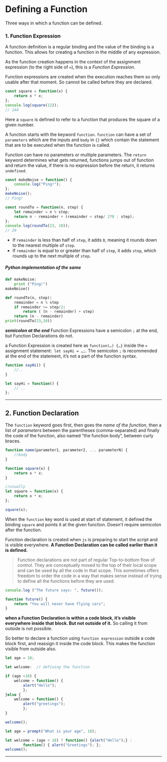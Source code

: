 # Defining a Function
Three ways in which a function can be defined.

### 1. Function Expression

A function definition is a regular binding and the value of the binding is a function. This allows for creating a function in the middle of any expression.

As the function creation happens in the context of the assignment expression (to the right side of `=`), this is a _Function Expression_.

Function expressions are created when the execution reaches them so only usable after that moment. So cannot be called before they are declared.
```js
const square = function(x) {
	return x * x;
};
console.log(square(12));
// 144
```
Here a `square` is defined to refer to a function that produces the square of a given number.

A function starts with the keyword `function`.
`function` can have a set of `parameters` which are the inputs  and 
`body` in `{}` which contain the statement that are to be executed when the function is called.

Function can have no parameters or multiple parameters.
The `return` keyword determines what gets returned, functions jumps out of function and return the value, if there is no expression before the return, it returns `undefined`.
```js
const makeNoise = function() {
	console.log("Ping!");
};
makeNoise();
// Ping!

const roundTo = function(n, step) {
	let remainder = n % step;
	return n - remainder + (remainder < step/ 2?0 : step);
};
console.log(roundTo(23, 10));
// 20
```
   - If `remainder` is less than half of `step`, it adds `0`, meaning it rounds down to the nearest multiple of `step`.
   - If `remainder` is equal to or greater than half of `step`, it adds `step`, which rounds up to the next multiple of `step`.
##### Python implementation of the same
```python
def makeNoise:
	print ("Ping!")
makeNoise()

def roundTo(n, step):
	remainder = n % step
	if remainder >= step/2:
		return ( (n - remainder) + step)
	return (n - remainder)
print(roundTo(23,10))
```

***semicolon at the end***
Function Expressions have a semicolon `;` at the end, but Function Declarations do not.

a Function Expression is created here as `function(…) {…}` inside the `=` assignment statement: 
`let sayHi = …;`.
The semicolon `;` is recommended at the end of the statement, it’s not a part of the function syntax.

```js
function sayHi() {
	//..
}

let sayHi = function() {
	// ..
};
```

__________

## 2. Function Declaration

The `function` keyword goes first, then goes the _name of the function_, then a list of _parameters_ between the parentheses (comma-separated) and finally the code of the function, also named “the function body”, between curly braces.
```js
function name(parameter1, parameter2, ... parameterN) {
	//body
}
```

```js
function square(x) {
	return x * x;
}

//usually
let square = function(x) {
	return x * x;
};

square(x);
```
When the `function` key word is used at start of statement,
it defined the binding `square` and points it at the given function. Doesn't require semicolon after the function.

Function declaration is created when `js` is preparing to start the script and is visible everywhere.
**A Function Declaration can be called earlier than it is defined.**

> Function declarations are not part of regular Top-to-bottom flow of control.
> They are conceptually moved to the top of their local scope and can be used by all the code in that scope.
> This sometimes offers freedom to order the code in a way that makes sense instead of trying to define all the functions before they are used.

```js
console.log ("The future says: ", future());

function future() {
	return "You will never have flying cars";
}
```

**when a Function Declaration is within a code block, it’s visible everywhere inside that block. But not outside of it.**
So calling it from outside is not possible.

So better to declare a function using `function expression` outside a code block first, and reassign it inside the code block. This makes the function visible from outside also.
```js
let age = 18;

let welcome:  // defining the function

if (age <18) {
	welcome = function() {
		alert("Hello");
		};
}else {
	welcome = function() {
		alert("greetings");
		};
}

welcome();
```

```js
let age = prompt("What is your age", 18);

let welcome = (age < 18) ? function() {alert("Hello");} :
		function() { alert("Greetings"); };
welcome();
```

___

